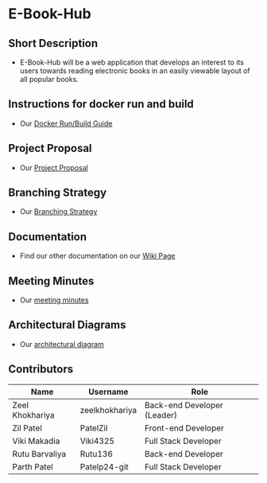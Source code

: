 # E-Book-Hub

## Short Description
* E-Book-Hub will be a web application that develops an interest to its users towards reading electronic books in an easily viewable layout of all popular books. 

## Instructions for docker run and build
* Our [Docker Run/Build Guide](https://github.com/Patelzil/E-Book-Hub/blob/main/Documentation/DockerGuide.md)

## Project Proposal
* Our [Project Proposal](https://github.com/Patelzil/E-Book-Hub/blob/main/Documentation/ProjectProposal.md)

## Branching Strategy
* Our [Branching Strategy](https://github.com/Patelzil/E-Book-Hub/blob/developer/BRANCHING_STRATEGY.md)

## Documentation
* Find our other documentation on our [Wiki Page](https://github.com/Patelzil/E-Book-Hub/wiki)

## Meeting Minutes
* Our [meeting minutes](https://github.com/Patelzil/E-Book-Hub/blob/developer/Documentation/Meeting_Minutes.md)

## Architectural Diagrams
* Our [architectural diagram](https://github.com/Patelzil/E-Book-Hub/blob/developer/Documentation/ArchitecturalBlockDiagram.md)

## Contributors
| Name | Username | Role |
|---|---|---|
| Zeel Khokhariya| zeelkhokhariya | Back-end Developer (Leader) |
| Zil Patel | PatelZil | Front-end Developer |
| Viki Makadia | Viki4325 | Full Stack Developer |
| Rutu Barvaliya | Rutu136 | Back-end Developer |
| Parth Patel | Patelp24-git | Full Stack Developer|
